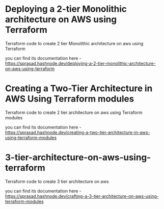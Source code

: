 # Deploying a 2-tier Monolithic architecture on AWS using Terraform
Terraform code to create 2 tier Monolithic architecture on aws using Terraform

you can find its documentation here -https://sprasad.hashnode.dev/deploying-a-2-tier-monolithic-architecture-on-aws-using-terraform


# Creating a Two-Tier Architecture in AWS Using Terraform modules
Terraform code to create 2 tier architecture on aws using Terraform modules

you can find its documentation here -https://sprasad.hashnode.dev/creating-a-two-tier-architecture-in-aws-using-terraform-modules


# 3-tier-architecture-on-aws-using-terraform
Terraform code to create 3 tier architecture on aws 

you can find its documentation here -https://sprasad.hashnode.dev/crafting-a-3-tier-architecture-on-aws-using-terraform-modules
